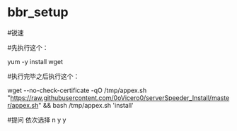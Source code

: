 # bbr_setup
#锐速

#先执行这个：

yum -y install wget

#执行完毕之后执行这个：

wget --no-check-certificate -qO /tmp/appex.sh "https://raw.githubusercontent.com/0oVicero0/serverSpeeder_Install/master/appex.sh" && bash /tmp/appex.sh 'install'

#提问 依次选择  n y y
